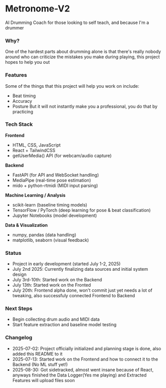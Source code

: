 # Metronome-V2
AI Drumming Coach for those looking to self teach, and because I'm a drummer

### Why?
One of the hardest parts about drumming alone is that there's really nobody around who can criticize the mistakes you make during playing, this project hopes to help you out

### Features
Some of the things that this project will help you work on include:
- Beat timing
- Accuracy
- Posture
But it will not instantly make you a professional, you do that by practicing

### Tech Stack
**Frontend**  
- HTML, CSS, JavaScript  
- React + TailwindCSS  
- getUserMedia() API (for webcam/audio capture)

**Backend**  
- FastAPI (for API and WebSocket handling)  
- MediaPipe (real-time pose estimation)  
- mido + python-rtmidi (MIDI input parsing)

**Machine Learning / Analysis**  
- scikit-learn (baseline timing models)  
- TensorFlow / PyTorch (deep learning for pose & beat classification)  
- Jupyter Notebooks (model development)

**Data & Visualization**  
- numpy, pandas (data handling)  
- matplotlib, seaborn (visual feedback)

### Status
- Project in early development (started July 1-2, 2025)
- July 2nd 2025: Currently finalizing data sources and initial system design
- July 3rd-10th: Started work on the Backend
- July 13th: Started work on the Fronted
- July 20th: Frontend alpha done, won't commit just yet needs a lot of tweaking, also successfuly connected Frontend to Backend

### Next Steps
- Begin collecting drum audio and MIDI data
- Start feature extraction and baseline model testing




### Changelog
- 2025-07-02: Project officially initialized and planning stage is done, also added this README to it
- 2025-07-13: Started work on the Frontend and how to connect it to the Backend (No ML stuff yet!)
- 2025-08-30: Got sidetracked, almost went insane because of React, anyways finished the Data Logger(Yes me playing) and Extracted Features will upload files soon

